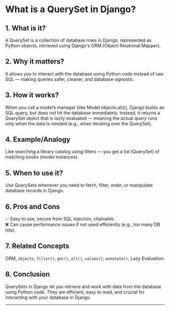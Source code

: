 # What is a QuerySet in Django?

## 1. What is it?  
A QuerySet is a collection of database rows in Django, represented as Python objects, retrieved using Django's ORM (Object-Relational Mapper).

## 2. Why it matters?  
It allows you to interact with the database using Python code instead of raw SQL — making queries safer, cleaner, and database-agnostic.

## 3. How it works?  
When you call a model’s manager (like Model.objects.all()), Django builds an SQL query, but does not hit the database immediately. Instead, it returns a QuerySet object that is lazily evaluated — meaning the actual query runs only when the data is needed (e.g., when iterating over the QuerySet).

## 4. Example/Analogy  
Like searching a library catalog using filters — you get a list (QuerySet) of matching books (model instances).

## 5. When to use it?  
Use QuerySets whenever you need to fetch, filter, order, or manipulate database records in Django.

## 6. Pros and Cons  
✅ Easy to use, secure from SQL injection, chainable.  
❌ Can cause performance issues if not used efficiently (e.g., too many DB hits).

## 7. Related Concepts  
ORM, `objects`, `filter()`, `get()`, `all()`, `values()`, `annotate()`, Lazy Evaluation.

## 8. Conclusion  
QuerySets in Django let you retrieve and work with data from the database using Python code. They are efficient, easy to read, and crucial for interacting with your database in Django.

---
